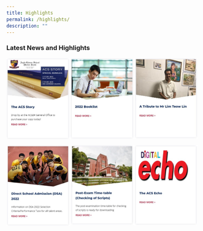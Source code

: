 ```yaml
---
title: Highlights
permalink: /highlights/
description: ""
---
```

### **Latest News** and **Highlights**

<p><a href="https://staging.dmt6iqif6dkoj.amplifyapp.com/news-and-events/the-acs-story/">
<img src="/images/news1.jpg" style="width:33%" align=left>
</a></p>

<p><a href="https://staging.dmt6iqif6dkoj.amplifyapp.com/parents/booklist/">
<img src="/images/news2.jpg" style="width:33%" align=left>
</a></p>

<p><a href="https://staging.dmt6iqif6dkoj.amplifyapp.com/news-and-events/a-tribute-to-mr-lim-teow-lin/">
<img src="/images/news3.jpg" style="width:33%" align=left>
</a></p>

<br clear="left">

<p><a href="https://sites.google.com/acsbr.org/cca/direct-school-admission-dsa-2022?authuser=0">
<img src="/images/news4.jpg" style="width:33%" align=left>
</a></p>

<p><a href="https://staging.dmt6iqif6dkoj.amplifyapp.com/news-and-events/post-exam-timetable/">
<img src="/images/news5.jpg" style="width:33%" align=left>
</a></p>

<p><a href="https://staging.dmt6iqif6dkoj.amplifyapp.com/partners/acs-echo/">
<img src="/images/news6.jpg" style="width:33%" align=left>
</a></p>